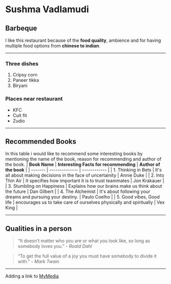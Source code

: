 # Sushma Vadlamudi
## Barbeque
I like this restaurant because of the **food quality**, ambience and for having multiple food options from **chinese to indian**.
<!--Section with an ordered list-->
----
### Three dishes
1. Cripsy corn
2. Paneer tikka
3. Biryani
<!--Section with an unordered list-->
### Places near restaurant
- KFC
- Cult fit
- Zudio
----
## Recommended Books
In this table i would like to recommend some interesting books by mentioning the name of the book, reason for recommending and author of the book.
|   **Book Name**  |   **Interesting Facts for recommending**   |   **Author of the book**   |
| -------        | --------------                         |  ------------          |
| 1. Thinking in Bets | It's all about making decisions in the face of uncertainity                                    |  Annie Duke            |
| 2. Into Thin Air    | It specifies how important it is to trust teammates | Jon Krakauer |
| 3. Stumbling on Happiness | Explains how our brains make us think about the future                             |  Dan Gilbert           |
| 4. The Alchemist    | It's about following your dreams and pursuing your destiny.                                |  Paulo Coelho          |
| 5. Good vibes, Good life | encourages us to take care of ourselves physically and spiritually                            |  Vex King |

-----
## Qualities in a person
> “It doesn’t matter who you are or what you look like, so long as somebody loves you.” - *Roald Dahl*

> “To get the full value of a joy you must have somebody to divide it with.” - *Mark Twain*
----
<!--## Delete
```
The Delete command in SQL is used to delete existing records in a table.

DELETE FROM table_name WHERE condition;

[SQL delete code snippet](https://code.pieces.app/collections/sql)
```-->
Adding a link to [MyMedia](MyMedia.md)